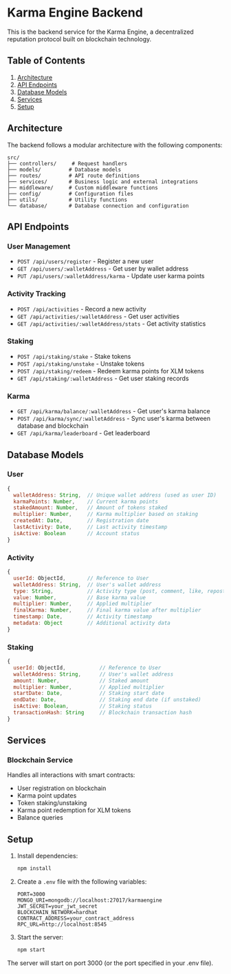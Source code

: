 # Karma Engine Backend

This is the backend service for the Karma Engine, a decentralized reputation protocol built on blockchain technology.

## Table of Contents

1. [Architecture](#architecture)
2. [API Endpoints](#api-endpoints)
3. [Database Models](#database-models)
4. [Services](#services)
5. [Setup](#setup)

## Architecture

The backend follows a modular architecture with the following components:

```
src/
├── controllers/     # Request handlers
├── models/         # Database models
├── routes/         # API route definitions
├── services/       # Business logic and external integrations
├── middleware/     # Custom middleware functions
├── config/         # Configuration files
├── utils/          # Utility functions
└── database/       # Database connection and configuration
```

## API Endpoints

### User Management

- `POST /api/users/register` - Register a new user
- `GET /api/users/:walletAddress` - Get user by wallet address
- `PUT /api/users/:walletAddress/karma` - Update user karma points

### Activity Tracking

- `POST /api/activities` - Record a new activity
- `GET /api/activities/:walletAddress` - Get user activities
- `GET /api/activities/:walletAddress/stats` - Get activity statistics

### Staking

- `POST /api/staking/stake` - Stake tokens
- `POST /api/staking/unstake` - Unstake tokens
- `POST /api/staking/redeem` - Redeem karma points for XLM tokens
- `GET /api/staking/:walletAddress` - Get user staking records

### Karma

- `GET /api/karma/balance/:walletAddress` - Get user's karma balance
- `POST /api/karma/sync/:walletAddress` - Sync user's karma between database and blockchain
- `GET /api/karma/leaderboard` - Get leaderboard

## Database Models

### User

```javascript
{
  walletAddress: String,  // Unique wallet address (used as user ID)
  karmaPoints: Number,    // Current karma points
  stakedAmount: Number,   // Amount of tokens staked
  multiplier: Number,     // Karma multiplier based on staking
  createdAt: Date,        // Registration date
  lastActivity: Date,     // Last activity timestamp
  isActive: Boolean       // Account status
}
```

### Activity

```javascript
{
  userId: ObjectId,       // Reference to User
  walletAddress: String,  // User's wallet address
  type: String,           // Activity type (post, comment, like, repost, report)
  value: Number,          // Base karma value
  multiplier: Number,     // Applied multiplier
  finalKarma: Number,     // Final karma value after multiplier
  timestamp: Date,        // Activity timestamp
  metadata: Object        // Additional activity data
}
```

### Staking

```javascript
{
  userId: ObjectId,           // Reference to User
  walletAddress: String,      // User's wallet address
  amount: Number,             // Staked amount
  multiplier: Number,         // Applied multiplier
  startDate: Date,            // Staking start date
  endDate: Date,              // Staking end date (if unstaked)
  isActive: Boolean,          // Staking status
  transactionHash: String     // Blockchain transaction hash
}
```

## Services

### Blockchain Service

Handles all interactions with smart contracts:
- User registration on blockchain
- Karma point updates
- Token staking/unstaking
- Karma point redemption for XLM tokens
- Balance queries

## Setup

1. Install dependencies:
   ```bash
   npm install
   ```

2. Create a `.env` file with the following variables:
   ```env
   PORT=3000
   MONGO_URI=mongodb://localhost:27017/karmaengine
   JWT_SECRET=your_jwt_secret
   BLOCKCHAIN_NETWORK=hardhat
   CONTRACT_ADDRESS=your_contract_address
   RPC_URL=http://localhost:8545
   ```

3. Start the server:
   ```bash
   npm start
   ```

The server will start on port 3000 (or the port specified in your .env file).